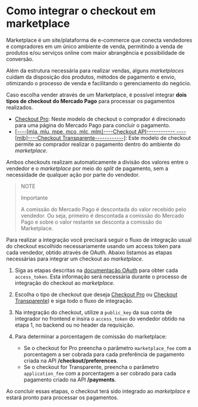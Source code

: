 # Como integrar o checkout em marketplace

Marketplace é um site/plataforma de e-commerce que conecta vendedores e compradores em um único ambiente de venda, permitindo a venda de produtos e/ou serviços online com maior abrangência e possibilidade de conversão.

Além da estrutura necessária para realizar vendas, alguns _marketplaces_ cuidam da disposição dos produtos, métodos de pagamento e envio, otimizando o processo de venda e facilitando o gerenciamento do negócio.

Caso escolha vender através de um Marketplace, é possível integrar **dois tipos de checkout do Mercado Pago** para processar os pagamentos realizados.
 
* [Checkout Pro](https://www.mercadopago[FAKER][URL][DOMAIN]/developers/pt/guides/online-payments/checkout-pro/introduction):  Neste modelo de checkout  o comprador é direcionado para uma página do Mercado Pago para concluir o pagamento.
* [[----[mla, mlu, mpe, mco, mlc, mlm]----Checkout API------------ ----[mlb]----Checkout Transparente------------]](https://www.mercadopago[FAKER][URL][DOMAIN]/developers/pt/guides/online-payments/checkout-api/introduction): Este modelo de checkout permite ao comprador realizar o pagamento dentro do ambiente do _marketplace_.

Ambos checkouts realizam automaticamente a divisão dos valores entre o vendedor e o _marketplace_ por meio do _split_ de pagamento, sem a necessidade de qualquer ação por parte do vendedor.

> NOTE
>
> Importante
>
> A comissão do Mercado Pago é descontada do valor recebido pelo vendedor. Ou seja,  primeiro é descontada a comissão do Mercado Pago e sobre o valor restante se desconta a comissão do Marketplace.

Para realizar a integração você precisará seguir o fluxo de integração usual do checkout escolhido necessariamente usando um access token para cada vendedor, obtido através de OAuth. Abaixo listamos as etapas necessárias para integrar um checkout ao _marketplace_.

1. Siga as etapas descritas na [documentação OAuth](https://www.mercadopago[FAKER][URL][DOMAIN]/developers/pt/guides/security/oauth/introduction) para obter cada `access_token`. Esta informação será necessária durante o processo de integração do checkout ao _marketplace_.
2. Escolha o tipo de checkout que deseja [Checkout Pro](https://www.mercadopago[FAKER][URL][DOMAIN]/developers/pt/guides/online-payments/checkout-pro/introduction) ou [Checkout Transparente](https://www.mercadopago[FAKER][URL][DOMAIN]/developers/pt/guides/online-payments/checkout-api/introduction)) e siga todo o fluxo de integração.
3. Na integração do checkout, utilize a `public_key` da sua conta de integrador no frontend e insira o `access_token` do vendedor obtido na etapa 1, no backend ou no header da requisição. 
4. Para determinar a porcentagem de comissão do marketplace:

    - Se o checkout for Pro preencha o parâmetro `marketplace_fee` com a porcentagem a ser cobrada para cada preferência de pagamento criada na API **/checkout/preferences**.
    - Se o checkout for Transparente, preencha o parâmetro `application_fee` com a porcentagem a ser cobrado para cada pagamento criado na API **/payments**.

Ao concluir essas etapas, o checkout terá sido integrado ao _marketplace_ e estará pronto para processar os pagamentos.
